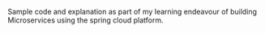 Sample code and explanation as part of my learning endeavour of building Microservices using the spring cloud platform.
